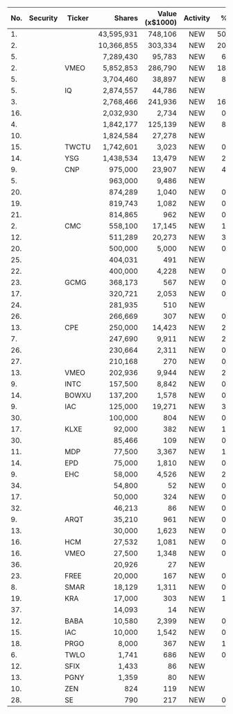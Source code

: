 No. | Security | Ticker | Shares | Value (x$1000) | Activity | % Port
|--- | --- | --- | ---:| ---:|:---:| ---:|
 1.|||43,595,931|748,106|NEW|50.58%
2.|||10,366,855|303,334|NEW|20.51%
5.|||7,289,430|95,783|NEW|6.29%
2.||VMEO</a>|5,852,853|286,790|NEW|18.84%
5.|||3,704,460|38,897|NEW|8.92%
5.||IQ</a>|2,874,557|44,786|NEW|7.4%
3.|||2,768,466|241,936|NEW|16.35%
16.|||2,032,930|2,734|NEW|0.56%
4.|||1,842,177|125,139|NEW|8.46%
10.|||1,824,584|27,278|NEW|4.5%
15.||TWCTU</a>|1,742,601|3,023|NEW|0.61%
14.||YSG</a>|1,438,534|13,479|NEW|2.22%
9.||CNP</a>|975,000|23,907|NEW|4.13%
5.|||963,000|9,486|NEW|4.5%
20.|||874,289|1,040|NEW|0.21%
19.|||819,743|1,082|NEW|0.22%
21.|||814,865|962|NEW|0.19%
2.||CMC</a>|558,100|17,145|NEW|1.35%
12.|||511,289|20,273|NEW|3.35%
20.|||500,000|5,000|NEW|0.86%
25.|||404,031|491|NEW|0.1%
22.|||400,000|4,228|NEW|0.73%
23.||GCMG</a>|368,173|567|NEW|0.11%
17.|||320,721|2,053|NEW|0.42%
24.|||281,935|510|NEW|0.1%
26.|||266,669|307|NEW|0.06%
13.||CPE</a>|250,000|14,423|NEW|2.49%
7.|||247,690|9,911|NEW|2.27%
26.|||230,664|2,311|NEW|0.39%
27.|||210,168|270|NEW|0.05%
13.||VMEO</a>|202,936|9,944|NEW|2.03%
9.||INTC</a>|157,500|8,842|NEW|0.69%
14.||BOWXU</a>|137,200|1,578|NEW|0.74%
9.||IAC</a>|125,000|19,271|NEW|3.94%
30.|||100,000|804|NEW|0.13%
17.||KLXE</a>|92,000|382|NEW|1.81%
30.|||85,466|109|NEW|0.02%
11.||MDP</a>|77,500|3,367|NEW|1.59%
14.||EPD</a>|75,000|1,810|NEW|0.14%
9.||EHC</a>|58,000|4,526|NEW|2.14%
34.|||54,800|52|NEW|0.01%
17.|||50,000|324|NEW|0.05%
32.|||46,213|86|NEW|0.01%
9.||ARQT</a>|35,210|961|NEW|0.06%
13.|||30,000|1,623|NEW|0.76%
16.||HCM</a>|27,532|1,081|NEW|0.17%
16.||VMEO</a>|27,500|1,348|NEW|0.63%
36.|||20,926|27|NEW|0%
23.||FREE</a>|20,000|167|NEW|0.79%
8.||SMAR</a>|18,129|1,311|NEW|0.08%
19.||KRA</a>|17,000|303|NEW|1.44%
37.|||14,093|14|NEW|0%
12.||BABA</a>|10,580|2,399|NEW|0.18%
15.||IAC</a>|10,000|1,542|NEW|0.73%
18.||PRGO</a>|8,000|367|NEW|1.74%
6.||TWLO</a>|1,741|686|NEW|0.04%
12.||SFIX</a>|1,433|86|NEW|0%
13.||PGNY</a>|1,359|80|NEW|0%
10.||ZEN</a>|824|119|NEW|0%
28.||SE</a>|790|217|NEW|0.04%
